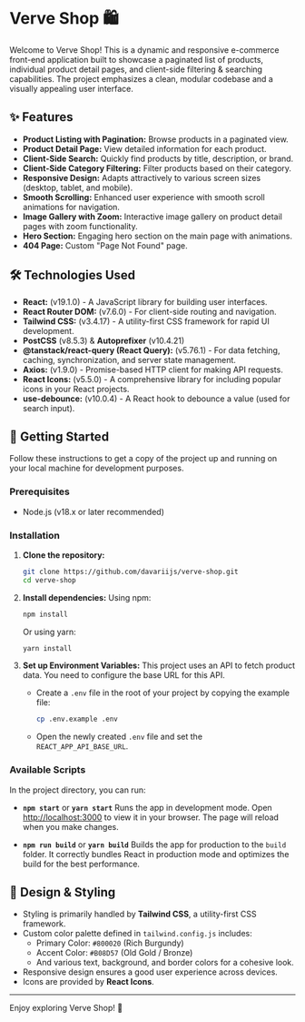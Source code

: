 # Verve Shop 🛍️

Welcome to Verve Shop! This is a dynamic and responsive e-commerce front-end application built to showcase a paginated list of products, individual product detail pages, and client-side filtering & searching capabilities. The project emphasizes a clean, modular codebase and a visually appealing user interface.

## ✨ Features

*   **Product Listing with Pagination:** Browse products in a paginated view.
*   **Product Detail Page:** View detailed information for each product.
*   **Client-Side Search:** Quickly find products by title, description, or brand.
*   **Client-Side Category Filtering:** Filter products based on their category.
*   **Responsive Design:** Adapts attractively to various screen sizes (desktop, tablet, and mobile).
*   **Smooth Scrolling:** Enhanced user experience with smooth scroll animations for navigation.
*   **Image Gallery with Zoom:** Interactive image gallery on product detail pages with zoom functionality.
*   **Hero Section:** Engaging hero section on the main page with animations.
*   **404 Page:** Custom "Page Not Found" page.

## 🛠️ Technologies Used

*   **React:** (v19.1.0) - A JavaScript library for building user interfaces.
*   **React Router DOM:** (v7.6.0) - For client-side routing and navigation.
*   **Tailwind CSS:** (v3.4.17) - A utility-first CSS framework for rapid UI development.
*   **PostCSS** (v8.5.3) & **Autoprefixer** (v10.4.21)
*   **@tanstack/react-query (React Query):** (v5.76.1) - For data fetching, caching, synchronization, and server state management.
*   **Axios:** (v1.9.0) - Promise-based HTTP client for making API requests.
*   **React Icons:** (v5.5.0) - A comprehensive library for including popular icons in your React projects.
*   **use-debounce:** (v10.0.4) - A React hook to debounce a value (used for search input).

## 🚀 Getting Started

Follow these instructions to get a copy of the project up and running on your local machine for development purposes.

### Prerequisites

*   Node.js (v18.x or later recommended)

### Installation

1.  **Clone the repository:**
    ```bash
    git clone https://github.com/davariijs/verve-shop.git
    cd verve-shop
    ```

2.  **Install dependencies:**
    Using npm:
    ```bash
    npm install
    ```
    Or using yarn:
    ```bash
    yarn install
    ```

3.  **Set up Environment Variables:**
    This project uses an API to fetch product data. You need to configure the base URL for this API.
    *   Create a `.env` file in the root of your project by copying the example file:
        ```bash
        cp .env.example .env
        ```
    *   Open the newly created `.env` file and set the `REACT_APP_API_BASE_URL`.

### Available Scripts

In the project directory, you can run:

*   **`npm start`** or **`yarn start`**
    Runs the app in development mode. Open [http://localhost:3000](http://localhost:3000) to view it in your browser. The page will reload when you make changes.

*   **`npm run build`** or **`yarn build`**
    Builds the app for production to the `build` folder. It correctly bundles React in production mode and optimizes the build for the best performance.


## 🎨 Design & Styling

*   Styling is primarily handled by **Tailwind CSS**, a utility-first CSS framework.
*   Custom color palette defined in `tailwind.config.js` includes:
    *   Primary Color: `#800020` (Rich Burgundy)
    *   Accent Color: `#B08D57` (Old Gold / Bronze)
    *   And various text, background, and border colors for a cohesive look.
*   Responsive design ensures a good user experience across devices.
*   Icons are provided by **React Icons**.


---

Enjoy exploring Verve Shop! 🌟